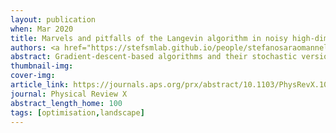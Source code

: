 ```yaml
---
layout: publication
when: Mar 2020
title: Marvels and pitfalls of the Langevin algorithm in noisy high-dimensional inference
authors: <a href="https://stefsmlab.github.io/people/stefanosaraomannelli/"><u>Stefano Sarao Mannelli</u></a>, Giulio Biroli, Chiara Cammarota, Florent Krzakala, Pierfrancesco Urbani, Lenka Zdeborova
abstract: Gradient-descent-based algorithms and their stochastic versions have widespread applications in machine learning and statistical inference. In this work, we carry out an analytic study of the performance of the algorithm most commonly considered in physics, the Langevin algorithm, in the context of noisy high-dimensional inference. We employ the Langevin algorithm to sample the posterior probability measure for the spiked mixed matrix-tensor model. The typical behavior of this algorithm is described by a system of integrodifferential equations that we call the Langevin state evolution, whose solution is compared with the one of the state evolution of approximate message passing (AMP). Our results show that, remarkably, the algorithmic threshold of the Langevin algorithm is suboptimal with respect to the one given by AMP. This phenomenon is due to the residual glassiness present in that region of parameters. We also present a simple heuristic expression of the transition line, which appears to be in agreement with the numerical results.
thumbnail-img:
cover-img:
article_link: https://journals.aps.org/prx/abstract/10.1103/PhysRevX.10.011057
journal: Physical Review X
abstract_length_home: 100
tags: [optimisation,landscape]
---
```

